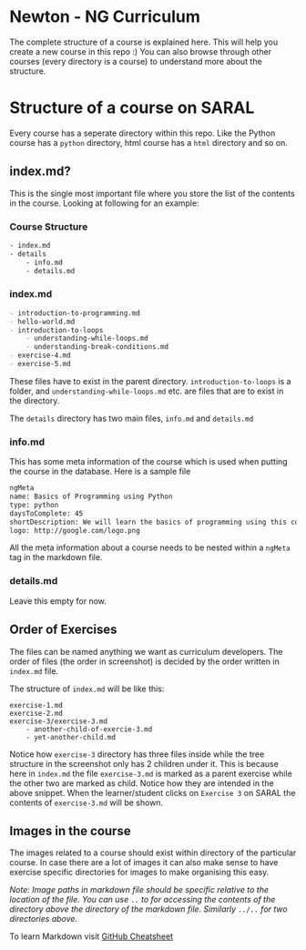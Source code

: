# Newton - NG Curriculum

The complete structure of a course is explained here. This will help you create a new course in this repo :) You can also browse through other courses (every directory is a course) to understand more about the structure. 

# Structure of a course on SARAL
Every course has a seperate directory within this repo. Like the Python course has a `python` directory, html course has a `html` directory and so on.

## index.md?
This is the single most important file where you store the list of the contents in the course. Looking at following for an example:

### Course Structure
```bash
- index.md
- details
	- info.md
	- details.md
```

### index.md
```markdown
- introduction-to-programming.md
- hello-world.md
- introduction-to-loops
	- understanding-while-loops.md
	- understanding-break-conditions.md
- exercise-4.md
- exercise-5.md
```

These files have to exist in the parent directory. `introduction-to-loops` is a folder, and `understanding-while-loops.md` etc. are files that are to exist in the directory. 

The `details` directory has two main files, `info.md` and `details.md`

### info.md

This has some meta information of the course which is used when putting the course in the database. Here is a sample file

````markdown
ngMeta
name: Basics of Programming using Python
type: python
daysToComplete: 45
shortDescription: We will learn the basics of programming using this course.
logo: http://google.com/logo.png

````

All the meta information about a course needs to be nested within a `ngMeta` tag in the markdown file.

### details.md
Leave this empty for now.

## Order of Exercises
The files can be named anything we want as curriculum developers. The order of files (the order in screenshot) is decided by the order written in `index.md` file.

The structure of `index.md` will be like this:

```
exercise-1.md
exercise-2.md
exercise-3/exercise-3.md
	- another-child-of-exercie-3.md
	- yet-another-child.md
```

Notice how `exercise-3` directory has three files inside while the tree structure in the screenshot only has 2 children under it. This is because here in `index.md` the file `exercise-3.md` is marked as a parent exercise while the other two are marked as child. Notice how they are intended in the above snippet. When the learner/student clicks on `Exercise 3` on SARAL the contents of `exercise-3.md` will be shown.


## Images in the course

The images related to a course should exist within directory of the particular course. In case there are a lot of images it can also make sense to have exercise specific directories for images to make organising this easy.

*Note: Image paths in markdown file should be specific relative to the location of the file. You can use `..` to for accessing the contents of the directory above the directory of the markdown file. Similarly `../..` for two directories above.*

To learn Markdown visit [GitHub Cheatsheet](https://github.com/adam-p/markdown-here/wiki/Markdown-Cheatsheet)
